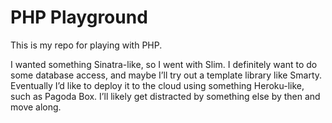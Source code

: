 # PHP Playground

This is my repo for playing with PHP.

I wanted something Sinatra-like, so I went with Slim.  I definitely want to do some database access, and maybe I’ll try out a template library like Smarty.  Eventually I’d like to deploy it to the cloud using something Heroku-like, such as Pagoda Box.  I’ll likely get distracted by something else by then and move along.